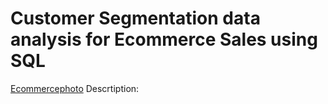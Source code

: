 # Customer Segmentation data analysis for Ecommerce Sales using SQL
[Ecommercephoto](https://github.com/amandamu0780/SQL_RFM_Ecommerce/blob/main/concepto-de-compras-en-linea.jpg)
Descrtiption:
